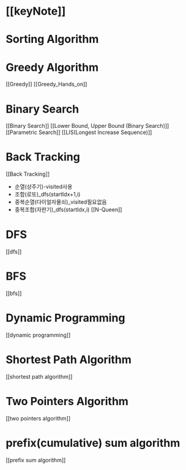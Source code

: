# [[keyNote]]
# Sorting Algorithm
# Greedy Algorithm
[[Greedy]]
[[Greedy_Hands_on]]
# Binary Search
[[Binary Search]]
[[Lower Bound, Upper Bound (Binary Search)]]
[[Parametric Search]]
[[LIS(Longest Increase Sequence)]]
# Back Tracking
[[Back Tracking]]
- 순열(상주기)\-visited사용
- 조합(로또)\_dfs(startIdx+1,i)
- 중복순열(다이얼자물쇠)\_visited필요없음
- 중복조합(자판기)\_dfs(startIdx,i)
[[N-Queen]]
# DFS
[[dfs]]
# BFS
[[bfs]]
# Dynamic Programming
[[dynamic programming]]
# Shortest Path Algorithm
[[shortest path algorithm]]
# Two Pointers Algorithm
[[two pointers algorithm]]
# prefix(cumulative) sum algorithm
[[prefix sum algorithm]]
